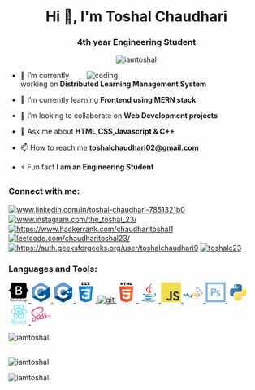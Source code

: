 <h1 align="center">Hi 👋, I'm Toshal Chaudhari</h1>
<h3 align="center">4th year Engineering Student</h3>

<p align="center"> <img src="https://komarev.com/ghpvc/?username=iamtoshal&label=Profile%20views&color=0e75b6&style=flat" alt="iamtoshal" /> </p>


<!-- <img align="right" alt="coding" width="400" src="https://www.wingstechsolutions.com/wp-content/uploads/2022/03/full-stack-development.gif">  -->
<img align="right" alt="coding" width="350" src="https://www.windaydigital.com/wp-content/uploads/2020/12/39998-web-development.gif">



<!--- Comment added for profile views as it is very very less
<p align="left"> <img src="https://komarev.com/ghpvc/?username=iamtoshal&label=Profile%20views&color=0e75b6&style=flat" alt="iamtoshal" /> </p>
--->

- 🔭 I’m currently working on **Distributed Learning Management System**

- 🌱 I’m currently learning **Frontend using MERN stack**

- 👯 I’m looking to collaborate on **Web Development projects**

- 💬 Ask me about **HTML,CSS,Javascript & C++**

- 📫 How to reach me **toshalchaudhari02@gmail.com**

- ⚡ Fun fact **I am an Engineering Student**

<h3 align="left">Connect with me:</h3>
<p align="left">
<!-- <a href="https://codepen.io/codepen.io/phoenix2003" target="blank"><img align="center" src="https://raw.githubusercontent.com/rahuldkjain/github-profile-readme-generator/master/src/images/icons/Social/codepen.svg" alt="codepen.io/phoenix2003" height="30" width="40" /></a> -->
<a href="https://www.linkedin.com/in/toshal-chaudhari-7851321b0/" target="blank"><img align="center" src="https://raw.githubusercontent.com/rahuldkjain/github-profile-readme-generator/master/src/images/icons/Social/linked-in-alt.svg" alt="www.linkedin.com/in/toshal-chaudhari-7851321b0" height="30" width="40" /></a>
<a href="https://instagram.com/www.instagram.com/the_toshal_23/" target="blank"><img align="center" src="https://raw.githubusercontent.com/rahuldkjain/github-profile-readme-generator/master/src/images/icons/Social/instagram.svg" alt="www.instagram.com/the_toshal_23/" height="30" width="40" /></a>
<a href="https://www.hackerrank.com/https://www.hackerrank.com/chaudharitoshal1" target="blank"><img align="center" src="https://raw.githubusercontent.com/rahuldkjain/github-profile-readme-generator/master/src/images/icons/Social/hackerrank.svg" alt="https://www.hackerrank.com/chaudharitoshal1" height="30" width="40" /></a>
<a href="https://leetcode.com/toshalc23/" target="blank"><img align="center" src="https://raw.githubusercontent.com/rahuldkjain/github-profile-readme-generator/master/src/images/icons/Social/leet-code.svg" alt="leetcode.com/chaudharitoshal23/" height="30" width="40" /></a>
<a href="https://auth.geeksforgeeks.org/user/https://auth.geeksforgeeks.org/user/toshalchaudhari9" target="blank"><img align="center" src="https://raw.githubusercontent.com/rahuldkjain/github-profile-readme-generator/master/src/images/icons/Social/geeks-for-geeks.svg" alt="https://auth.geeksforgeeks.org/user/toshalchaudhari9" height="30" width="40" /></a>
  <a href="https://twitter.com/toshalc23" target="blank"><img align="center" src="https://raw.githubusercontent.com/rahuldkjain/github-profile-readme-generator/master/src/images/icons/Social/twitter.svg" alt="toshalc23" height="30" width="40" /></a>
</p>

<h3 align="left">Languages and Tools:</h3>
<p align="left"> <a href="https://getbootstrap.com" target="_blank" rel="noreferrer"> <img src="https://raw.githubusercontent.com/devicons/devicon/master/icons/bootstrap/bootstrap-plain-wordmark.svg" alt="bootstrap" width="40" height="40"/> </a> <a href="https://www.cprogramming.com/" target="_blank" rel="noreferrer"> <img src="https://raw.githubusercontent.com/devicons/devicon/master/icons/c/c-original.svg" alt="c" width="40" height="40"/> </a> <a href="https://www.w3schools.com/cpp/" target="_blank" rel="noreferrer"> <img src="https://raw.githubusercontent.com/devicons/devicon/master/icons/cplusplus/cplusplus-original.svg" alt="cplusplus" width="40" height="40"/> </a> <a href="https://www.w3schools.com/css/" target="_blank" rel="noreferrer"> <img src="https://raw.githubusercontent.com/devicons/devicon/master/icons/css3/css3-original-wordmark.svg" alt="css3" width="40" height="40"/> </a> <a href="https://git-scm.com/" target="_blank" rel="noreferrer"> <img src="https://www.vectorlogo.zone/logos/git-scm/git-scm-icon.svg" alt="git" width="40" height="40"/> </a> <a href="https://www.w3.org/html/" target="_blank" rel="noreferrer"> <img src="https://raw.githubusercontent.com/devicons/devicon/master/icons/html5/html5-original-wordmark.svg" alt="html5" width="40" height="40"/> </a> <a href="https://www.java.com" target="_blank" rel="noreferrer"> <img src="https://raw.githubusercontent.com/devicons/devicon/master/icons/java/java-original.svg" alt="java" width="40" height="40"/> </a> <a href="https://developer.mozilla.org/en-US/docs/Web/JavaScript" target="_blank" rel="noreferrer"> <img src="https://raw.githubusercontent.com/devicons/devicon/master/icons/javascript/javascript-original.svg" alt="javascript" width="40" height="40"/> </a> <a href="https://www.mysql.com/" target="_blank" rel="noreferrer"> <img src="https://raw.githubusercontent.com/devicons/devicon/master/icons/mysql/mysql-original-wordmark.svg" alt="mysql" width="40" height="40"/> </a> <a href="https://www.photoshop.com/en" target="_blank" rel="noreferrer"> <img src="https://raw.githubusercontent.com/devicons/devicon/master/icons/photoshop/photoshop-line.svg" alt="photoshop" width="40" height="40"/> </a> <a href="https://www.python.org" target="_blank" rel="noreferrer"> <img src="https://raw.githubusercontent.com/devicons/devicon/master/icons/python/python-original.svg" alt="python" width="40" height="40"/> </a> <a href="https://reactjs.org/" target="_blank" rel="noreferrer"> <img src="https://raw.githubusercontent.com/devicons/devicon/master/icons/react/react-original-wordmark.svg" alt="react" width="40" height="40"/> </a> <a href="https://sass-lang.com" target="_blank" rel="noreferrer"> <img src="https://raw.githubusercontent.com/devicons/devicon/master/icons/sass/sass-original.svg" alt="sass" width="40" height="40"/> </a> </p>

<p><img  style="display: block; margin: 0 auto" src="https://github-readme-stats.vercel.app/api/top-langs?username=iamtoshal&show_icons=true&locale=en&layout=compact" alt="iamtoshal" /></p>

<p>&nbsp;<img style="display: block; margin: 0 auto" src="https://github-readme-stats.vercel.app/api?username=iamtoshal&show_icons=true&locale=en" alt="iamtoshal" /></p>

<p><img style="display: block; margin: 0 auto" src="https://github-readme-streak-stats.herokuapp.com/?user=iamtoshal&" alt="iamtoshal" /></p>
